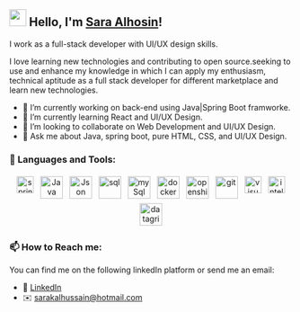 ## <img src="https://media.giphy.com/media/hvRJCLFzcasrR4ia7z/giphy.gif" width="30px"> Hello, I'm [Sara Alhosin]()!

I work as a full-stack developer with UI/UX design skills.

I love learning new technologies and contributing to open source.seeking to use and enhance my knowledge in which I can apply my enthusiasm, technical aptitude as a full stack developer for different marketplace and learn new technologies. 
- 🔭 I’m currently working on back-end using Java|Spring Boot framworke. 
- 🌱 I’m currently learning React and UI/UX Design. 
- 💞️ I’m looking to collaborate on Web Development and UI/UX Design. 
- 💬 Ask me about Java, spring boot, pure HTML, CSS, and UI/UX Design. 

### 🧰 Languages and Tools:
<p align="center">
<img src="https://user-images.githubusercontent.com/67427643/124337403-1d284100-dbab-11eb-9e9e-5f33876256d7.png" alt="spring boot" height="30" style="vertical-align:top; margin:4px">
<img src="https://user-images.githubusercontent.com/70335592/113714485-1ba4c500-96f1-11eb-8ef7-166ae8e265ac.jpg" alt="Java" height="40" style="vertical-align:top; margin:4px">
<img src="https://user-images.githubusercontent.com/70335592/113714410-0891f500-96f1-11eb-93a4-a51cae952551.jpg" alt="Json" height="40" style="vertical-align:top; margin:4px">  
<img src="https://user-images.githubusercontent.com/67427643/124337513-9fb10080-dbab-11eb-9a16-cce6a0d3489e.jpg" alt="sql" height="40" style="vertical-align:top; margin:4px">
<img src="https://user-images.githubusercontent.com/70335592/113714631-45f68280-96f1-11eb-973d-0c1476c74354.jpg" alt="mySql" height="40" style="vertical-align:top; margin:4px">
<img src="https://developers.redhat.com/sites/default/files/styles/article_feature/public/blog/2014/05/homepage-docker-logo.png?itok=zx0e-vcP" alt="docker" height="40" style="vertical-align:top; margin:4px">  
<img src="https://upload.wikimedia.org/wikipedia/commons/thumb/3/3a/OpenShift-LogoType.svg/1200px-OpenShift-LogoType.svg.png"  alt="openshift" height="40" style="vertical-align:top; margin:4px">  
<img src="https://user-images.githubusercontent.com/70335592/113714465-16e01100-96f1-11eb-9af9-2f8f8a6c9423.jpg" alt="git" height="40" style="vertical-align:top; margin:4px">
<img src="https://user-images.githubusercontent.com/70335592/113718966-d8008a00-96f5-11eb-91ee-5f9fbd69b2dd.jpg" alt="visual studio" height="30" style="vertical-align:top; margin:4px">
<img src="https://user-images.githubusercontent.com/67427643/124337031-362ff280-dba9-11eb-80e2-2a3c055f6f14.jpeg" alt="intelliJ" height="30" style="vertical-align:top; margin:4px">
<img src="https://user-images.githubusercontent.com/67427643/124337232-3d0b3500-dbaa-11eb-9c79-ba9df8676dda.png" alt="datagrip" height="40" style="vertical-align:top; margin:4px">
</P>

### 📫 How to Reach me:
You can find me on the following linkedIn platform or send me an email:
* 👔 [LinkedIn](https://www.linkedin.com/in/sara-alhosin)
* ✉️ [sarakalhussain@hotmail.com](mailto:sarakalhussain@hotmail.com)
